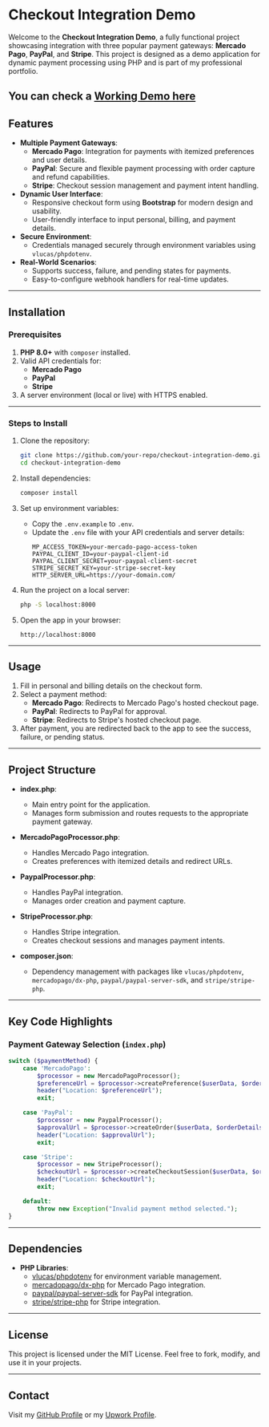 # Checkout Integration Demo

Welcome to the **Checkout Integration Demo**, a fully functional project showcasing integration with three popular payment gateways: **Mercado Pago**, **PayPal**, and **Stripe**. This project is designed as a demo application for dynamic payment processing using PHP and is part of my professional portfolio.

You can check a [Working Demo here](https://conectaexperience.com.br/payment-gateways-integration)
---

## Features

- **Multiple Payment Gateways**:
  - **Mercado Pago**: Integration for payments with itemized preferences and user details.
  - **PayPal**: Secure and flexible payment processing with order capture and refund capabilities.
  - **Stripe**: Checkout session management and payment intent handling.
- **Dynamic User Interface**:
  - Responsive checkout form using **Bootstrap** for modern design and usability.
  - User-friendly interface to input personal, billing, and payment details.
- **Secure Environment**:
  - Credentials managed securely through environment variables using `vlucas/phpdotenv`.
- **Real-World Scenarios**:
  - Supports success, failure, and pending states for payments.
  - Easy-to-configure webhook handlers for real-time updates.

---

## Installation

### Prerequisites

1. **PHP 8.0+** with `composer` installed.
2. Valid API credentials for:
   - **Mercado Pago**
   - **PayPal**
   - **Stripe**
3. A server environment (local or live) with HTTPS enabled.

---

### Steps to Install

1. Clone the repository:
   ```bash
   git clone https://github.com/your-repo/checkout-integration-demo.git
   cd checkout-integration-demo
   ```

2. Install dependencies:
   ```bash
   composer install
   ```

3. Set up environment variables:
   - Copy the `.env.example` to `.env`.
   - Update the `.env` file with your API credentials and server details:
     ```env
     MP_ACCESS_TOKEN=your-mercado-pago-access-token
     PAYPAL_CLIENT_ID=your-paypal-client-id
     PAYPAL_CLIENT_SECRET=your-paypal-client-secret
     STRIPE_SECRET_KEY=your-stripe-secret-key
     HTTP_SERVER_URL=https://your-domain.com/
     ```

4. Run the project on a local server:
   ```bash
   php -S localhost:8000
   ```

5. Open the app in your browser:
   ```
   http://localhost:8000
   ```

---

## Usage

1. Fill in personal and billing details on the checkout form.
2. Select a payment method:
   - **Mercado Pago**: Redirects to Mercado Pago's hosted checkout page.
   - **PayPal**: Redirects to PayPal for approval.
   - **Stripe**: Redirects to Stripe's hosted checkout page.
3. After payment, you are redirected back to the app to see the success, failure, or pending status.

---

## Project Structure

- **index.php**:
  - Main entry point for the application.
  - Manages form submission and routes requests to the appropriate payment gateway.

- **MercadoPagoProcessor.php**:
  - Handles Mercado Pago integration.
  - Creates preferences with itemized details and redirect URLs.

- **PaypalProcessor.php**:
  - Handles PayPal integration.
  - Manages order creation and payment capture.

- **StripeProcessor.php**:
  - Handles Stripe integration.
  - Creates checkout sessions and manages payment intents.

- **composer.json**:
  - Dependency management with packages like `vlucas/phpdotenv`, `mercadopago/dx-php`, `paypal/paypal-server-sdk`, and `stripe/stripe-php`.

---

## Key Code Highlights

### Payment Gateway Selection (`index.php`)
```php
switch ($paymentMethod) {
    case 'MercadoPago':
        $processor = new MercadoPagoProcessor();
        $preferenceUrl = $processor->createPreference($userData, $orderDetails);
        header("Location: $preferenceUrl");
        exit;

    case 'PayPal':
        $processor = new PaypalProcessor();
        $approvalUrl = $processor->createOrder($userData, $orderDetails);
        header("Location: $approvalUrl");
        exit;

    case 'Stripe':
        $processor = new StripeProcessor();
        $checkoutUrl = $processor->createCheckoutSession($userData, $orderDetails);
        header("Location: $checkoutUrl");
        exit;

    default:
        throw new Exception("Invalid payment method selected.");
}
```

---

## Dependencies

- **PHP Libraries**:
  - [vlucas/phpdotenv](https://github.com/vlucas/phpdotenv) for environment variable management.
  - [mercadopago/dx-php](https://github.com/mercadopago/dx-php) for Mercado Pago integration.
  - [paypal/paypal-server-sdk](https://github.com/paypal/PayPal-PHP-SDK) for PayPal integration.
  - [stripe/stripe-php](https://github.com/stripe/stripe-php) for Stripe integration.

---

## License

This project is licensed under the MIT License. Feel free to fork, modify, and use it in your projects.

---

## Contact

Visit my [GitHub Profile](https://github.com/renatoribeiroqc) or my [Upwork Profile](https://www.upwork.com/freelancers/renatoribeiro).